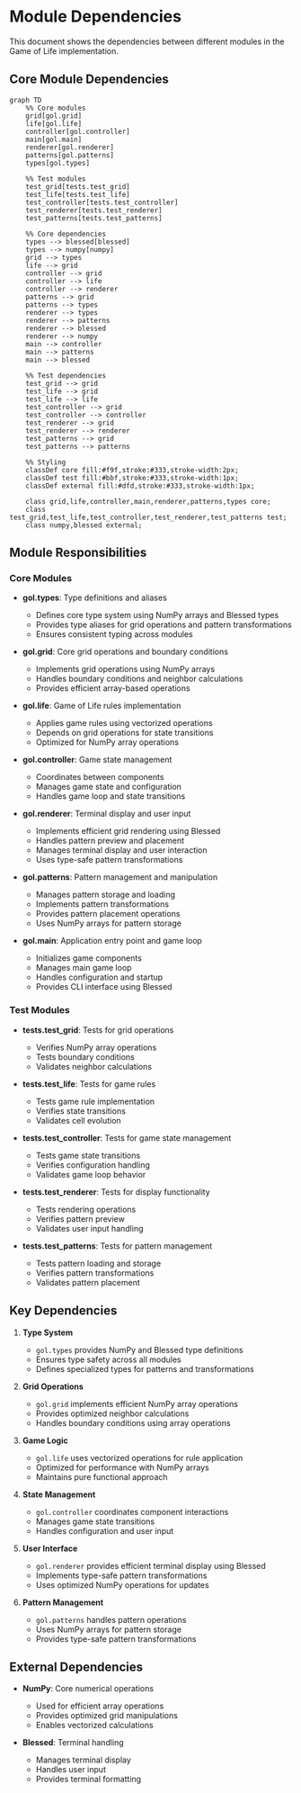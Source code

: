 <!-- markdownlint-disable MD033 -->

# Module Dependencies

This document shows the dependencies between different modules in the Game of Life implementation.

## Core Module Dependencies

```mermaid
graph TD
    %% Core modules
    grid[gol.grid]
    life[gol.life]
    controller[gol.controller]
    main[gol.main]
    renderer[gol.renderer]
    patterns[gol.patterns]
    types[gol.types]

    %% Test modules
    test_grid[tests.test_grid]
    test_life[tests.test_life]
    test_controller[tests.test_controller]
    test_renderer[tests.test_renderer]
    test_patterns[tests.test_patterns]

    %% Core dependencies
    types --> blessed[blessed]
    types --> numpy[numpy]
    grid --> types
    life --> grid
    controller --> grid
    controller --> life
    controller --> renderer
    patterns --> grid
    patterns --> types
    renderer --> types
    renderer --> patterns
    renderer --> blessed
    renderer --> numpy
    main --> controller
    main --> patterns
    main --> blessed

    %% Test dependencies
    test_grid --> grid
    test_life --> grid
    test_life --> life
    test_controller --> grid
    test_controller --> controller
    test_renderer --> grid
    test_renderer --> renderer
    test_patterns --> grid
    test_patterns --> patterns

    %% Styling
    classDef core fill:#f9f,stroke:#333,stroke-width:2px;
    classDef test fill:#bbf,stroke:#333,stroke-width:1px;
    classDef external fill:#dfd,stroke:#333,stroke-width:1px;
    
    class grid,life,controller,main,renderer,patterns,types core;
    class test_grid,test_life,test_controller,test_renderer,test_patterns test;
    class numpy,blessed external;
```

## Module Responsibilities

### Core Modules

- **gol.types**: Type definitions and aliases
  - Defines core type system using NumPy arrays and Blessed types
  - Provides type aliases for grid operations and pattern transformations
  - Ensures consistent typing across modules

- **gol.grid**: Core grid operations and boundary conditions
  - Implements grid operations using NumPy arrays
  - Handles boundary conditions and neighbor calculations
  - Provides efficient array-based operations

- **gol.life**: Game of Life rules implementation
  - Applies game rules using vectorized operations
  - Depends on grid operations for state transitions
  - Optimized for NumPy array operations

- **gol.controller**: Game state management
  - Coordinates between components
  - Manages game state and configuration
  - Handles game loop and state transitions

- **gol.renderer**: Terminal display and user input
  - Implements efficient grid rendering using Blessed
  - Handles pattern preview and placement
  - Manages terminal display and user interaction
  - Uses type-safe pattern transformations

- **gol.patterns**: Pattern management and manipulation
  - Manages pattern storage and loading
  - Implements pattern transformations
  - Provides pattern placement operations
  - Uses NumPy arrays for pattern storage

- **gol.main**: Application entry point and game loop
  - Initializes game components
  - Manages main game loop
  - Handles configuration and startup
  - Provides CLI interface using Blessed

### Test Modules

- **tests.test_grid**: Tests for grid operations
  - Verifies NumPy array operations
  - Tests boundary conditions
  - Validates neighbor calculations

- **tests.test_life**: Tests for game rules
  - Tests game rule implementation
  - Verifies state transitions
  - Validates cell evolution

- **tests.test_controller**: Tests for game state management
  - Tests game state transitions
  - Verifies configuration handling
  - Validates game loop behavior

- **tests.test_renderer**: Tests for display functionality
  - Tests rendering operations
  - Verifies pattern preview
  - Validates user input handling

- **tests.test_patterns**: Tests for pattern management
  - Tests pattern loading and storage
  - Verifies pattern transformations
  - Validates pattern placement

## Key Dependencies

1. **Type System**
   - `gol.types` provides NumPy and Blessed type definitions
   - Ensures type safety across all modules
   - Defines specialized types for patterns and transformations

2. **Grid Operations**
   - `gol.grid` implements efficient NumPy array operations
   - Provides optimized neighbor calculations
   - Handles boundary conditions using array operations

3. **Game Logic**
   - `gol.life` uses vectorized operations for rule application
   - Optimized for performance with NumPy arrays
   - Maintains pure functional approach

4. **State Management**
   - `gol.controller` coordinates component interactions
   - Manages game state transitions
   - Handles configuration and user input

5. **User Interface**
   - `gol.renderer` provides efficient terminal display using Blessed
   - Implements type-safe pattern transformations
   - Uses optimized NumPy operations for updates

6. **Pattern Management**
   - `gol.patterns` handles pattern operations
   - Uses NumPy arrays for pattern storage
   - Provides type-safe pattern transformations

## External Dependencies

- **NumPy**: Core numerical operations
  - Used for efficient array operations
  - Provides optimized grid manipulations
  - Enables vectorized calculations

- **Blessed**: Terminal handling
  - Manages terminal display
  - Handles user input
  - Provides terminal formatting
   